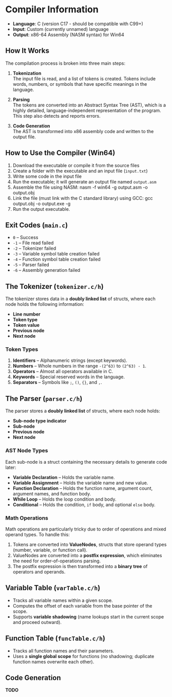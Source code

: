 # Compiler Information

- **Language**: C (version C17 - should be compatible with C99+)
- **Input**: Custom (currently unnamed) language
- **Output**: x86-64 Assembly (NASM syntax) for Win64

## How It Works

The compilation process is broken into three main steps:

1. **Tokenization**  
   The input file is read, and a list of tokens is created. Tokens include words, numbers, or symbols that have specific meanings in the language.

2. **Parsing**  
   The tokens are converted into an Abstract Syntax Tree (AST), which is a highly detailed, language-independent representation of the program. This step also detects and reports errors.

3. **Code Generation**  
   The AST is transformed into x86 assembly code and written to the output file.

## How to Use the Compiler (Win64)

1. Download the executable or compile it from the source files
2. Create a folder with the executable and an input file (`input.txt`)
3. Write some code in the input file
4. Run the executable; it will generate an output file named `output.asm`
5. Assemble the file using NASM: nasm -f win64 -g output.asm -o output.obj
6. Link the file (must link with the C standard library) using GCC: gcc output.obj -o output.exe -g
7. Run the output executable.

## Exit Codes (`main.c`)

- `0`  – Success
- `-1` – File read failed
- `-2` – Tokenizer failed
- `-3` – Variable symbol table creation failed
- `-4` – Function symbol table creation failed
- `-5` – Parser failed
- `-6` – Assembly generation failed

## The Tokenizer (`tokenizer.c/h`)

The tokenizer stores data in a **doubly linked list** of structs, where each node holds the following information:

- **Line number**
- **Token type**
- **Token value**
- **Previous node**
- **Next node**

### Token Types

1. **Identifiers** – Alphanumeric strings (except keywords).
2. **Numbers** – Whole numbers in the range `-(2^63)` to `(2^63) - 1`.
3. **Operators** – Almost all operators available in C.
4. **Keywords** – Special reserved words in the language.
5. **Separators** – Symbols like `;`, `()`, `{}`, and `,`.

## The Parser (`parser.c/h`)

The parser stores a **doubly linked list** of structs, where each node holds:

- **Sub-node type indicator**
- **Sub-node**
- **Previous node**
- **Next node**

### AST Node Types

Each sub-node is a struct containing the necessary details to generate code later:

- **Variable Declaration** – Holds the variable name.
- **Variable Assignment** – Holds the variable name and new value.
- **Function Declaration** – Holds the function name, argument count, argument names, and function body.
- **While Loop** – Holds the loop condition and body.
- **Conditional** – Holds the condition, `if` body, and optional `else` body.

### Math Operations

Math operations are particularly tricky due to order of operations and mixed operand types. To handle this:

1. Tokens are converted into **ValueNodes**, structs that store operand types (number, variable, or function call).
2. ValueNodes are converted into a **postfix expression**, which eliminates the need for order-of-operations parsing.
3. The postfix expression is then transformed into a **binary tree** of operators and operands.

## Variable Table (`varTable.c/h`)

- Tracks all variable names within a given scope.
- Computes the offset of each variable from the base pointer of the scope.
- Supports **variable shadowing** (name lookups start in the current scope and proceed outward).

## Function Table (`funcTable.c/h`)

- Tracks all function names and their parameters.
- Uses a **single global scope** for functions (no shadowing; duplicate function names overwrite each other).

## Code Generation

**TODO**